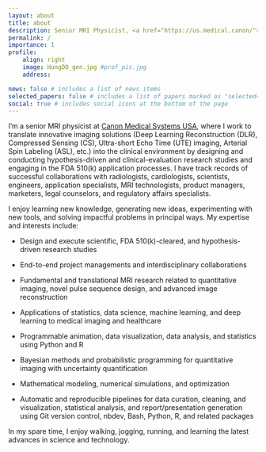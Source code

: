 ```yaml
---
layout: about
title: about
description: Senior MRI Physicist, <a href="https://us.medical.canon/">Canon Medical Systems USA</a>
permalink: /
importance: 1
profile:
    align: right
    image: HungDO_gen.jpg #prof_pic.jpg
    address:

news: false # includes a list of news items
selected_papers: false # includes a list of papers marked as "selected={true}"
social: true # includes social icons at the bottom of the page
---
```


I’m a senior MRI physicist at [Canon Medical Systems USA](https://us.medical.canon/), where I work to translate innovative imaging solutions (Deep Learning Reconstruction (DLR), Compressed Sensing (CS), Ultra-short Echo Time (UTE) imaging, Arterial Spin Labeling (ASL), etc.) into the clinical environment by designing and conducting hypothesis-driven and clinical-evaluation research studies and engaging in the FDA 510(k) application processes. I have track records of successful collaborations with radiologists, cardiologists, scientists, engineers, application specialists, MRI technologists, product managers, marketers, legal counselors, and regulatory affairs specialists.

I enjoy learning new knowledge, generating new ideas, experimenting with new tools, and solving impactful problems in principal ways. My expertise and interests include:

-   Design and execute scientific, FDA 510(k)-cleared, and hypothesis-driven research studies

-   End-to-end project managements and interdisciplinary collaborations

-   Fundamental and translational MRI research related to quantitative imaging, novel pulse sequence design, and advanced image reconstruction

-   Applications of statistics, data science, machine learning, and deep learning to medical imaging and healthcare

-   Programmable animation, data visualization, data analysis, and statistics using Python and R

-   Bayesian methods and probabilistic programming for quantitative imaging with uncertainty quantification

-   Mathematical modeling, numerical simulations, and optimization

-   Automatic and reproducible pipelines for data curation, cleaning, and visualization, statistical analysis, and report/presentation generation using Git version control, nbdev, Bash, Python, R, and related packages

In my spare time, I enjoy walking, jogging, running, and learning the latest advances in science and technology.

<br />
